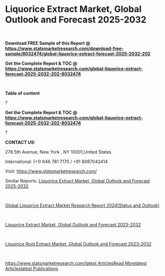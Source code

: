 <h1>Liquorice Extract Market, Global Outlook and Forecast 2025-2032</h1><br/><p><strong>Download FREE Sample of this Report @ <a href="https://www.statsmarketresearch.com/download-free-sample/8032474/global-liquorice-extract-forecast-2025-2032-202">https://www.statsmarketresearch.com/download-free-sample/8032474/global-liquorice-extract-forecast-2025-2032-202</a></strong></p>
 
 
 
 <div><b>Get the Complete Report & TOC @ <a href="https://www.statsmarketresearch.com/global-liquorice-extract-forecast-2025-2032-202-8032474">https://www.statsmarketresearch.com/global-liquorice-extract-forecast-2025-2032-202-8032474</a></b></div>
 
 
 
 <p><br />
 
 <b>Table of content</b></p>
 
 
 
 <p>? </p>
 
 
 
 <div><b>Get the Complete Report & TOC @ <a href="https://www.statsmarketresearch.com/global-liquorice-extract-forecast-2025-2032-202-8032474">https://www.statsmarketresearch.com/global-liquorice-extract-forecast-2025-2032-202-8032474</a></b></div>
 
 
 
 <p>? </p>
 
 
 
 <p><b>CONTACT US:</b><br />
 
 276 5th Avenue, New York , NY 10001,United States<br />
 
 International: (+1) 646 781 7170 / +91 8087042414<br />
 
 Visit: <a href="https://www.statsmarketresearch.com/">https://www.statsmarketresearch.com/</a><br />
 
 Similar Reports: <a href="https://www.statsmarketresearch.com/global-liquorice-extract-forecast-2025-2032-202-8032474">Liquorice Extract Market, Global Outlook and Forecast 2025-2032</a><br />
 
 <br />
 
 <a href="https://www.statsmarketresearch.com/global-liquorice-extract-forecast-2025-2032-202-8032474">Global Liquorice Extract Market Research Report 2024(Status and Outlook)</a><br />
 
 <br />
 
 <a href="https://www.statsmarketresearch.com/global-liquorice-extract-forecast-2025-2032-202-8032474">Liquorice Extract Market, Global Outlook and Forecast 2023-2032</a><br />
 
 <br />
 
 <a href="https://www.statsmarketresearch.com/global-liquorice-extract-forecast-2025-2032-202-8032474">Liquorice Root Extract Market, Global Outlook and Forecast 2023-2032</a><br />
 
 <br />
 
 <a href="https://gyeongbokgung.com">https://www.statsmarketresearch.com/</a><a href="https://hallyeomaritime.com">latest Articles</a><a href="https://jingwansa.com">Read More</a><a href="https://nguoiviet.jp/">latest Articles</a><a href="https://www.intelmarketresearch.com/">latest Publications</a></p>